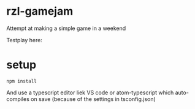 # rzl-gamejam
Attempt at making a simple game in a weekend

Testplay here: 

setup
=====

    npm install

And use a typescript editor liek VS code or atom-typescript which auto-compiles on save (because of the settings in tsconfig.json)
